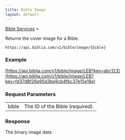 ```yaml
---
title: Bible Image
layout: default
---
```

[Bible Services](Bible_Services) >

Returns the cover image for a Bible.

```
https://api.biblia.com/v1/bible/image/{bible}
```

### Example

[https://api.biblia.com/v1/bible/image/LEB?key=abc123](https://api.biblia.com/v1/bible/image/LEB?key=fd37d8f28e95d3be8cb4fbc37e15e18e)

### Request Parameters

<table>
<tr><td>bible</td><td>The ID of the Bible (required).</td></tr>
</table>

### Response

The binary image data.
